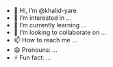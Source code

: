 - 👋 Hi, I’m @khalid-yare
- 👀 I’m interested in ...
- 🌱 I’m currently learning ...
- 💞️ I’m looking to collaborate on ...
- 📫 How to reach me ...
- 😄 Pronouns: ...
- ⚡ Fun fact: ...

<!---
khalid-yare/khalid-yare is a ✨ special ✨ repository because its `README.md` (this file) appears on your GitHub profile.
You can click the Preview link to take a look at your changes.
--->
